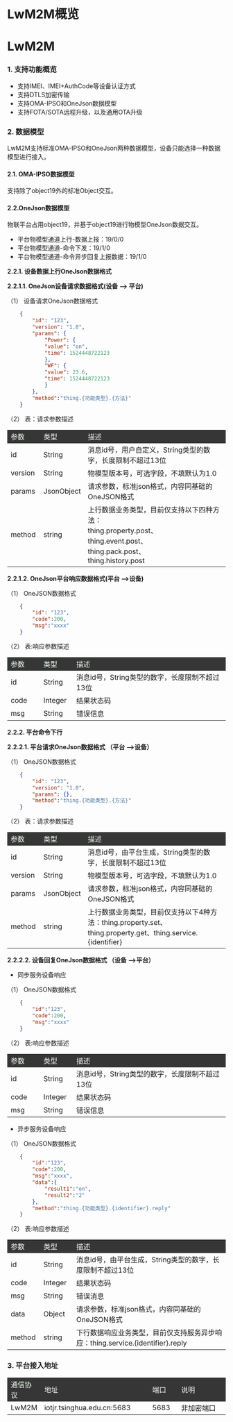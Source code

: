# **LwM2M概览**

# **LwM2M**

### **1. 支持功能概览**

- 支持IMEI、IMEI+AuthCode等设备认证方式  
- 支持DTLS加密传输  
- 支持OMA-IPSO和OneJson数据模型  
- 支持FOTA/SOTA远程升级，以及通用OTA升级  

### **2. 数据模型**
  
LwM2M支持标准OMA-IPSO和OneJson两种数据模型，设备只能选择一种数据模型进行接入。

#### **2.1. OMA-IPSO数据模型**

支持除了object19外的标准Object交互。

#### **2.2.OneJson数据模型**

物联平台占用object19，并基于object19进行物模型OneJson数据交互。
+ 平台物模型通道上行-数据上报：19/0/0
+ 平台物模型通道-命令下发：19/1/0
+ 平台物模型通道-命令异步回复上报数据：19/1/0

**2.2.1. 设备数据上行OneJson数据格式**

**2.2.1.1. OneJson设备请求数据格式(设备 ——> 平台)**

（1） 设备请求OneJson数据格式 

````json
    {
        "id": "123",
        "version": "1.0",
        "params": {
            "Power": {
            "value": "on",
            "time": 1524448722123
            },
            "WF": {
            "value": 23.6,
            "time": 1524448722123
            }
        },
        "method":"thing.{功能类型}.{方法}"
    }
````

（2） 表：请求参数描述

<table style="text-align: left">
    <tr style="background-color:#363636; color:#F0FFF0;">
        <td width="15%">参数</td>
        <td width="15%">类型</td>
        <td>描述</td>
    </tr>
    <tr>
        <td>id</td>
        <td>String</td>
        <td>消息id号，用户自定义，String类型的数字，长度限制不超过13位</td>
    </tr>
    <tr>
        <td>version</td>
        <td>String</td>
        <td>物模型版本号，可选字段，不填默认为1.0</td>
    </tr>
    <tr>
        <td>params</td>
        <td>JsonObject</td>
        <td>请求参数，标准json格式，内容同基础的OneJSON格式</td>
    </tr>
    <tr>
        <td>method</td>
        <td>string</td>
        <td>上行数据业务类型，目前仅支持以下四种方法：<br>
            thing.property.post、<br>
            thing.event.post、<br>
            thing.pack.post、<br>
            thing.history.post
        </td>
    </tr>
</table>

**2.2.1.2. OneJson平台响应数据格式(平台 ——>设备)** 

（1） OneJSON数据格式

````json
    {
        "id": "123",
        "code":200,
        "msg":"xxxx"
    }
````

（2） 表:响应参数描述

<table style="text-align: left">
    <tr style="background-color:#363636; color:#F0FFF0;">
        <td width="15%">参数</td>
        <td width="15%">类型</td>
        <td>描述</td>
    </tr>
    <tr>
        <td>id</td>
        <td>String</td>
        <td>消息id号，String类型的数字，长度限制不超过13位</td>
    </tr>
    <tr>
        <td>code</td>
        <td>Integer</td>
        <td>结果状态码</td>
    </tr>
    <tr>
        <td>msg</td>
        <td>String</td>
        <td>错误信息</td>
    </tr>
</table>

**2.2.2. 平台命令下行**

**2.2.2.1. 平台请求OneJson数据格式 （平台 ——>设备）** 

（1） OneJSON数据格式

````json
    {
        "id": "123",
        "version": "1.0",
        "params": {},
        "method":"thing.{功能类型}.{方法}"
    }
````

（2） 表：请求参数描述

<table style="text-align: left">
    <tr style="background-color:#363636; color:#F0FFF0;">
        <td width="15%">参数</td>
        <td width="15%">类型</td>
        <td>描述</td>
    </tr>
    <tr>
        <td>id</td>
        <td>String</td>
        <td>消息id号，由平台生成，String类型的数字，长度限制不超过13位</td>
    </tr>
    <tr>
        <td>version</td>
        <td>String</td>
        <td>物模型版本号，可选字段，不填默认为1.0</td>
    </tr>
    <tr>
        <td>params</td>
        <td>JsonObject</td>
        <td>请求参数，标准json格式，内容同基础的OneJSON格式</td>
    </tr>
    <tr>
        <td>method</td>
        <td>string</td>
        <td>上行数据业务类型，目前仅支持以下4种方法：thing.property.set、thing.property.get、thing.service.{identifier}
        </td>
    </tr>
</table>

**2.2.2.2. 设备回复OneJson数据格式 （设备 ——>平台）** 

+ 同步服务设备响应  
  
（1） OneJSON数据格式

````json
    {
        "id":"123",
        "code":200,
        "msg":"xxxx"
    }
````

（2） 表:响应参数描述

<table style="text-align: left">
    <tr style="background-color:#363636; color:#F0FFF0;">
        <td width="15%">参数</td>
        <td width="15%">类型</td>
        <td>描述</td>
    </tr>
    <tr>
        <td>id</td>
        <td>String</td>
        <td>消息id号，String类型的数字，长度限制不超过13位</td>
    </tr>
    <tr>
        <td>code</td>
        <td>Integer</td>
        <td>结果状态码</td>
    </tr>
    <tr>
        <td>msg</td>
        <td>String</td>
        <td>错误信息</td>
    </tr>
</table>

+ 异步服务设备响应  
  
（1） OneJSON数据格式 
````json
    {
        "id":"123",
        "code":200,
        "msg":"xxxx",
        "data":{
            "result1":"on",
            "result2":"2"
        },
        "method":"thing.{功能类型}.{identifier}.reply"
    }
````

（2） 表:响应参数描述

<table style="text-align: left">
    <tr style="background-color:#363636; color:#F0FFF0;">
        <td width="15%">参数</td>
        <td width="15%">类型</td>
        <td>描述</td>
    </tr>
    <tr>
        <td>id</td>
        <td>String</td>
        <td>消息id号，由平台生成，String类型的数字，长度限制不超过13位</td>
    </tr>
    <tr>
        <td>code</td>
        <td>Integer</td>
        <td>结果状态码</td>
    </tr>
    <tr>
        <td>msg</td>
        <td>String</td>
        <td>错误消息</td>
    </tr>
    <tr>
        <td>data</td>
        <td>Object</td>
        <td>请求参数，标准json格式，内容同基础的OneJSON格式</td>
    </tr>
    <tr>
        <td>method</td>
        <td>string</td>
        <td>下行数据响应业务类型，目前仅支持服务异步响应：thing.service.{identifier}.reply</td>
    </tr>
</table>

### **3. 平台接入地址**

<table>
<tr style="background-color:#363636; color:#F0FFF0;"><td width="15%">通信协议</td><td>地址</td><td>端口</td><td>说明</td></tr>
<tr><td>LwM2M</td><td>iotjr.tsinghua.edu.cn:5683</td><td>5683</td><td>非加密端口</td></tr>
</table>
